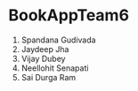 # BookAppTeam6
1. Spandana Gudivada
2. Jaydeep Jha
3. Vijay Dubey
4. Neellohit Senapati
5. Sai Durga Ram

